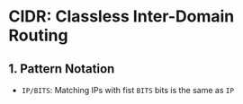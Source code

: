 # CIDR: Classless Inter-Domain Routing

## 1. Pattern Notation

- `IP/BITS`: Matching IPs with fist `BITS` bits is the same as `IP`
